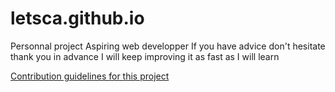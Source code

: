 # letsca.github.io

Personnal project 
Aspiring web developper
If you have advice don't hesitate
thank you in advance
I will keep improving it as fast as I will learn

[Contribution guidelines for this project](docs/CONTRIBUTING.md)
